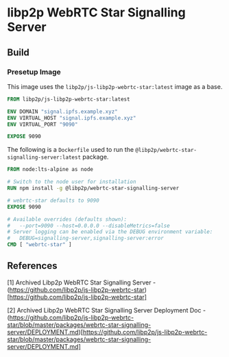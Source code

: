 # libp2p WebRTC Star Signalling Server

## Build


### Presetup Image

This image uses the ```libp2p/js-libp2p-webrtc-star:latest``` image as a base.

```Dockerfile
FROM libp2p/js-libp2p-webrtc-star:latest

ENV DOMAIN "signal.ipfs.example.xyz"
ENV VIRTUAL_HOST "signal.ipfs.example.xyz"
ENV VIRTUAL_PORT "9090"

EXPOSE 9090
```

The following is a ```Dockerfile``` used to run the ```@libp2p/webrtc-star-signalling-server:latest``` package.

```Dockerfile
FROM node:lts-alpine as node

# Switch to the node user for installation
RUN npm install -g @libp2p/webrtc-star-signalling-server

# webrtc-star defaults to 9090
EXPOSE 9090

# Available overrides (defaults shown):
#   --port=9090 --host=0.0.0.0 --disableMetrics=false
# Server logging can be enabled via the DEBUG environment variable:
#   DEBUG=signalling-server,signalling-server:error
CMD [ "webrtc-star" ]
```

## References

[1] Archived Libp2p WebRTC Star Signalling Server - (https://github.com/libp2p/js-libp2p-webrtc-star)[https://github.com/libp2p/js-libp2p-webrtc-star]

[2] Archived Libp2p WebRTC Star Signalling Server Deployment Doc - (https://github.com/libp2p/js-libp2p-webrtc-star/blob/master/packages/webrtc-star-signalling-server/DEPLOYMENT.md)[https://github.com/libp2p/js-libp2p-webrtc-star/blob/master/packages/webrtc-star-signalling-server/DEPLOYMENT.md]
